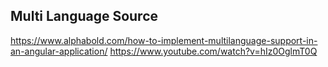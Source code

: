## Multi Language Source
https://www.alphabold.com/how-to-implement-multilanguage-support-in-an-angular-application/
https://www.youtube.com/watch?v=hIz0OglmT0Q


